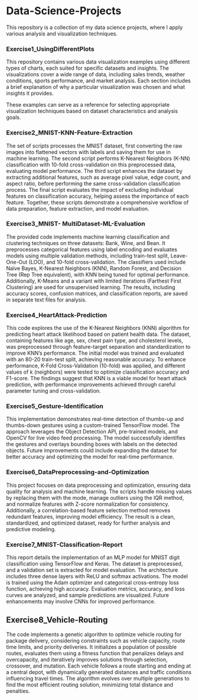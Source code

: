 # Data-Science-Projects
This repository is a collection of my data science projects, where I apply various analysis and visualization techniques.
### Exercise1_UsingDifferentPlots
This repository contains various data visualization examples using different types of charts, each suited for specific datasets and insights. The visualizations cover a wide range of data, including sales trends, weather conditions, sports performance, and market analysis. Each section includes a brief explanation of why a particular visualization was chosen and what insights it provides.

These examples can serve as a reference for selecting appropriate visualization techniques based on dataset characteristics and analysis goals.


### Exercise2_MNIST-KNN-Feature-Extraction
The set of scripts processes the MNIST dataset, first converting the raw images into flattened vectors with labels and saving them for use in machine learning. The second script performs K-Nearest Neighbors (K-NN) classification with 10-fold cross-validation on this preprocessed data, evaluating model performance. The third script enhances the dataset by extracting additional features, such as average pixel value, edge count, and aspect ratio, before performing the same cross-validation classification process. The final script evaluates the impact of excluding individual features on classification accuracy, helping assess the importance of each feature. Together, these scripts demonstrate a comprehensive workflow of data preparation, feature extraction, and model evaluation.


### Exercise3_MNIST- MultiDataset-ML-Evaluation
The provided code implements machine learning classification and clustering techniques on three datasets: Bank, Wine, and Bean. It preprocesses categorical features using label encoding and evaluates models using multiple validation methods, including train-test split, Leave-One-Out (LOO), and 10-fold cross-validation. The classifiers used include Naïve Bayes, K-Nearest Neighbors (KNN), Random Forest, and Decision Tree (Rep Tree equivalent), with KNN being tuned for optimal performance. Additionally, K-Means and a variant with limited iterations (Farthest First Clustering) are used for unsupervised learning. The results, including accuracy scores, confusion matrices, and classification reports, are saved in separate text files for analysis.


### Exercise4_HeartAttack-Prediction
This code explores the use of the K-Nearest Neighbors (KNN) algorithm for predicting heart attack likelihood based on patient health data. The dataset, containing features like age, sex, chest pain type, and cholesterol levels, was preprocessed through feature-target separation and standardization to improve KNN’s performance. The initial model was trained and evaluated with an 80-20 train-test split, achieving reasonable accuracy. To enhance performance, K-Fold Cross-Validation (10-fold) was applied, and different values of k (neighbors) were tested to optimize classification accuracy and F1-score. The findings suggest that KNN is a viable model for heart attack prediction, with performance improvements achieved through careful parameter tuning and cross-validation.


### Exercise5_Gesture-Identification
This implementation demonstrates real-time detection of thumbs-up and thumbs-down gestures using a custom-trained TensorFlow model. The approach leverages the Object Detection API, pre-trained models, and OpenCV for live video feed processing. The model successfully identifies the gestures and overlays bounding boxes with labels on the detected objects. Future improvements could include expanding the dataset for better accuracy and optimizing the model for real-time performance.


### Exercise6_DataPreprocessing-and-Optimization
This project focuses on data preprocessing and optimization, ensuring data quality for analysis and machine learning. The scripts handle missing values by replacing them with the mode, manage outliers using the IQR method, and normalize features with Z-score normalization for consistency. Additionally, a correlation-based feature selection method removes redundant features, improving model efficiency. The result is a clean, standardized, and optimized dataset, ready for further analysis and predictive modeling.


### Exercise7_MNIST-Classification-Report
This report details the implementation of an MLP model for MNIST digit classification using TensorFlow and Keras. The dataset is preprocessed, and a validation set is extracted for model evaluation. The architecture includes three dense layers with ReLU and softmax activations. The model is trained using the Adam optimizer and categorical cross-entropy loss function, achieving high accuracy. Evaluation metrics, accuracy, and loss curves are analyzed, and sample predictions are visualized. Future enhancements may involve CNNs for improved performance.


## Exercise8_Vehicle-Routing
The code implements a genetic algorithm to optimize vehicle routing for package delivery, considering constraints such as vehicle capacity, route time limits, and priority deliveries. It initializes a population of possible routes, evaluates them using a fitness function that penalizes delays and overcapacity, and iteratively improves solutions through selection, crossover, and mutation. Each vehicle follows a route starting and ending at a central depot, with dynamically generated distances and traffic conditions influencing travel times. The algorithm evolves over multiple generations to find the most efficient routing solution, minimizing total distance and penalties.